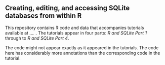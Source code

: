 Creating, editing, and accessing SQLite databases from within R
---------------------------------------------------------------

This repository contains R code and data that accompanies tutorials available at .... .
The tutorials appear in four parts: *R and SQLite Part 1* through to *R and SQLite Part 4*.

The code might not appear exactly as it appeared in the tutorials.  The code here has considerably more annotations than the corresponding code in the tutorial. 

